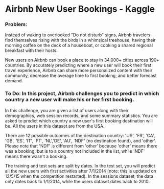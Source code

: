 # Airbnb New User Bookings - Kaggle

### Problem:
Instead of waking to overlooked "Do not disturb" signs, Airbnb travelers find themselves rising with the birds in a whimsical treehouse, having their morning coffee on the deck of a houseboat, or cooking a shared regional breakfast with their hosts.

New users on Airbnb can book a place to stay in 34,000+ cities across 190+ countries. By accurately predicting where a new user will book their first travel experience, Airbnb can share more personalized content with their community, decrease the average time to first booking, and better forecast demand.

### To Do:  In this project, Airbnb challenges you to predict in which country a new user will make his or her first booking.

In this challenge, you are given a list of users along with their demographics, web session records, and some summary statistics. You are asked to predict which country a new user's first booking destination will be. All the users in this dataset are from the USA.

There are 12 possible outcomes of the destination country: 'US', 'FR', 'CA', 'GB', 'ES', 'IT', 'PT', 'NL','DE', 'AU', 'NDF' (no destination found), and 'other'. Please note that 'NDF' is different from 'other' because 'other' means there was a booking, but is to a country not included in the list, while 'NDF' means there wasn't a booking.

The training and test sets are split by dates. In the test set, you will predict all the new users with first activities after 7/1/2014 (note: this is updated on 12/5/15 when the competition restarted). In the sessions dataset, the data only dates back to 1/1/2014, while the users dataset dates back to 2010. 
